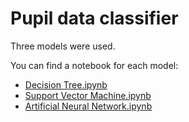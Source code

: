 # Pupil data classifier

Three models were used.

You can find a notebook for each model:
- [Decision Tree.ipynb](https://github.com/RodolfoFerro/Pupil/blob/master/scripts/Decision%20Tree.ipynb)
- [Support Vector Machine.ipynb](https://github.com/RodolfoFerro/Pupil/blob/master/scripts/Support%20Vector%20Machine.ipynb)
- [Artificial Neural Network.ipynb](https://github.com/RodolfoFerro/Pupil/blob/master/scripts/Artificial%20Neural%20Network.ipynb)

